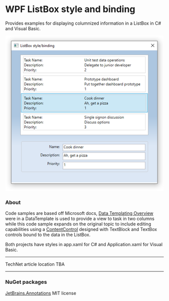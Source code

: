 # WPF ListBox style and binding 
Provides examples for displaying columnized information in a ListBox in C# and Visual Basic.

![image](assets/TitleScreenShot.png)

### About
Code samples are based off Microsoft docs, [Data Templating Overview](https://docs.microsoft.com/en-us/dotnet/framework/wpf/data/data-templating-overview) were in a DataTemplate is used to provide a view to task in two columns while this code sample expands on the original topic to include editing capabilities using a [ContentControl](https://docs.microsoft.com/en-us/uwp/api/windows.ui.xaml.controls.contentcontrol) designed with TextBlock and TextBox controls bound to the data in the ListBox.

Both projects have styles in app.xaml for C# and Application.xaml for Visual Basic.

---
TechNet article location TBA

---

### NuGet packages
[JetBrains.Annotations](https://www.nuget.org/packages/JetBrains.Annotations) MIT license

